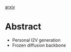 [arxiv](https://arxiv.org/pdf/2312.16693)

# Abstract
- Personal I2V generation
- Frozen diffusion backbone